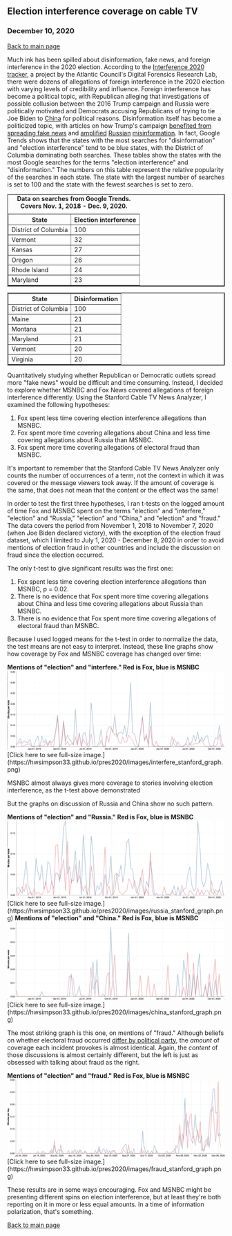 ## Election interference coverage on cable TV 
### December 10, 2020

[Back to main page](https://hwsimpson33.github.io/pres2020/)

Much ink has been spilled about disinformation, fake news, and foreign interference in the 2020 election. According to the [Interference 2020 tracker](https://interference2020.org/), a project by the Atlantic Council's Digital Forensics Research Lab, there were dozens of allegations of foreign interference in the 2020 election with varying levels of credibility and influence. Foreign interference has become a political topic, with Republican alleging that investigations of possible collusion between the 2016 Trump campaign and Russia were politically motivated and Democrats accusing Republicans of trying to tie Joe Biden to [China](https://www.politico.com/news/2020/09/01/trump-says-china-supporting-biden-407054) for political reasons. Disinformation itself has become a politicized topic, with articles on how Trump's campaign [benefited from spreading fake news](https://www.theguardian.com/us-news/2020/nov/10/donald-trump-us-election-misinformation-media) and [amplified](https://www.nbcnews.com/politics/2020-election/russians-have-no-need-spread-misinformation-trump-his-allies-are-n1246653) [Russian](https://www.washingtonpost.com/lifestyle/media/trump-doesnt-need-russian-trolls-to-spread-disinformation-the-mainstream-media-does-it-for-him/2020/10/06/9612d602-07da-11eb-9be6-cf25fb429f1a_story.html) [misinformation](https://www.cnn.com/2020/08/17/politics/trump-retweets-known-russian-disinformation-biden-derkach/index.html). In fact, Google Trends shows that the states with the most searches for "disinformation" and "election interference" tend to be blue states, with the District of Columbia dominating both searches. These tables show the states with the most Google searches for the terms "election interference" and "disinformation." The numbers on this table represent the relative popularity of the searches in each state. The state with the largest number of searches is set to 100 and the state with the fewest searches is set to zero.

<table style="border-collapse:collapse;" class=table_7838 border=2>
<caption><b>Data on searches from Google Trends. Covers Nov. 1, 2018 - Dec. 9, 2020.</b></caption>
<thead>
<tr>
  <th id="tableHTML_header_1">State</th>
  <th id="tableHTML_header_2">Election interference</th>
</tr>
</thead>
<tbody>
<tr>
  <td id="tableHTML_column_1">District of Columbia</td>
  <td id="tableHTML_column_2">100</td>
</tr>
<tr>
  <td id="tableHTML_column_1">Vermont</td>
  <td id="tableHTML_column_2">32</td>
</tr>
<tr>
  <td id="tableHTML_column_1">Kansas</td>
  <td id="tableHTML_column_2">27</td>
</tr>
<tr>
  <td id="tableHTML_column_1">Oregon</td>
  <td id="tableHTML_column_2">26</td>
</tr>
<tr>
  <td id="tableHTML_column_1">Rhode Island</td>
  <td id="tableHTML_column_2">24</td>
</tr>
<tr>
  <td id="tableHTML_column_1">Maryland</td>
  <td id="tableHTML_column_2">23</td>
</tr>
</tbody>
</table>

<table style="border-collapse:collapse;" class=table_6071 border=2>
<thead>
<tr>
  <th id="tableHTML_header_1">State</th>
  <th id="tableHTML_header_2">Disinformation</th>
</tr>
</thead>
<tbody>
<tr>
  <td id="tableHTML_column_1">District of Columbia</td>
  <td id="tableHTML_column_2">100</td>
</tr>
<tr>
  <td id="tableHTML_column_1">Maine</td>
  <td id="tableHTML_column_2">21</td>
</tr>
<tr>
  <td id="tableHTML_column_1">Montana</td>
  <td id="tableHTML_column_2">21</td>
</tr>
<tr>
  <td id="tableHTML_column_1">Maryland</td>
  <td id="tableHTML_column_2">21</td>
</tr>
<tr>
  <td id="tableHTML_column_1">Vermont</td>
  <td id="tableHTML_column_2">20</td>
</tr>
<tr>
  <td id="tableHTML_column_1">Virginia</td>
  <td id="tableHTML_column_2">20</td>
</tr>
</tbody>
</table>

Quantitatively studying whether Republican or Democratic outlets spread more "fake news" would be difficult and time consuming. Instead, I decided to explore whether MSNBC and Fox News covered allegations of foreign interference differently. Using the Stanford Cable TV News Analyzer, I examined the following hypotheses: 

1. Fox spent less time covering election interference allegations than MSNBC.
2. Fox spent more time covering allegations about China and less time covering allegations about Russia than MSNBC.
3. Fox spent more time covering allegations of electoral fraud than MSNBC.

It's important to remember that the Stanford Cable TV News Analyzer only counts the number of occurrences of a term, not the context in which it was covered or the message viewers took away. If the amount of coverage is the same, that does not mean that the content or the effect was the same!

In order to test the first three hypotheses, I ran t-tests on the logged amount of time Fox and MSNBC spent on the terms "election" and "interfere," "election" and "Russia," "election" and "China," and "election" and "fraud." The data covers the period from November 1, 2018 to November 7, 2020 (when Joe Biden declared victory), with the exception of the election fraud dataset, which I limited to July 1, 2020 - December 8, 2020 in order to avoid mentions of election fraud in other countries and include the discussion on fraud since the election occurred.

The only t-test to give significant results was the first one:

1. Fox spent less time covering election interference allegations than MSNBC, p = 0.02.
2. There is no evidence that Fox spent more time covering allegations about China and less time covering allegations about Russia than MSNBC. 
3. There is no evidence that Fox spent more time covering allegations of electoral fraud than MSNBC.

Because I used logged means for the t-test in order to normalize the data, the test means are not easy to interpret. Instead, these line graphs show how coverage by Fox and MSNBC coverage has changed over time:

<caption><b>Mentions of "election" and "interfere." Red is Fox, blue is MSNBC </b></caption>
<img src = "../images/interfere_stanford_graph.png">
[Click here to see full-size image.](https://hwsimpson33.github.io/pres2020/images/interfere_stanford_graph.png)

MSNBC almost always gives more coverage to stories involving election interference, as the t-test above demonstrated

But the graphs on discussion of Russia and China show no such pattern.

<caption><b>Mentions of "election" and "Russia." Red is Fox, blue is MSNBC </b></caption>
<img src = "../images/russia_stanford_graph.png">
[Click here to see full-size image.](https://hwsimpson33.github.io/pres2020/images/russia_stanford_graph.png)

<caption><b>Mentions of "election" and "China." Red is Fox, blue is MSNBC </b></caption>
<img src = "../images/china_stanford_graph.png">
[Click here to see full-size image.](https://hwsimpson33.github.io/pres2020/images/china_stanford_graph.png)

The most striking graph is this one, on mentions of "fraud." Although beliefs on whether electoral fraud occurred [differ by political party](https://morningconsult.com/form/tracking-voter-trust-in-elections/), the _amount_ of coverage each incident provokes is almost identical. Again, the _content_ of those discussions is almost certainly different, but the left is just as obsessed with talking about fraud as the right.

<caption><b>Mentions of "election" and "fraud." Red is Fox, blue is MSNBC </b></caption>
<img src = "../images/fraud_stanford_graph.png">
[Click here to see full-size image.](https://hwsimpson33.github.io/pres2020/images/fraud_stanford_graph.png)

These results are in some ways encouraging. Fox and MSNBC might be presenting different spins on election interference, but at least they're both reporting on it in more or less equal amounts. In a time of information polarization, that's something. 

[Back to main page](https://hwsimpson33.github.io/pres2020/)


